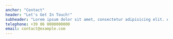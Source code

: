 ```yaml
---
anchor: "Contact"
header: "Let's Get In Touch!"
subheader: "Lorem ipsum dolor sit amet, consectetur adipisicing elit. Aut eaque, laboriosam veritatis, quos non quis ad perspiciatis, totam corporis ea, alias ut unde."
telephone: +39 06 0000000000
email: contact@example.com
---
```

